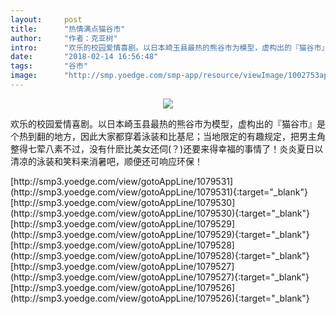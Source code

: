 ```yaml
---
layout:     post
title:      "热情满点猫谷市"
author:     "作者：克亚树"
intro:      "欢乐的校园爱情喜剧。以日本崎玉县最热的熊谷市为模型，虚构出的『猫谷市』是个热到翻的地方，因此大家都穿着泳装和比基尼；当地限定的有趣规定，把男主角整得七荤八素不过，没有什麽比美女还伺(？)还要来得幸福的事情了！炎炎夏日以清凉的泳装和笑料来消暑吧，顺便还可响应环保！"
date:       "2018-02-14 16:56:48"
tags:       "谷市"
image:      "http://smp.yoedge.com/smp-app/resource/viewImage/1002753appline.png"
---
```

<div style="text-align: center">
<p><img src="http://smp.yoedge.com/smp-app/resource/viewImage/1002753appline.png"/></p>
</div>
<p class="post-meta">
<span>欢乐的校园爱情喜剧。以日本崎玉县最热的熊谷市为模型，虚构出的『猫谷市』是个热到翻的地方，因此大家都穿着泳装和比基尼；当地限定的有趣规定，把男主角整得七荤八素不过，没有什麽比美女还伺(？)还要来得幸福的事情了！炎炎夏日以清凉的泳装和笑料来消暑吧，顺便还可响应环保！</span>
</p>
[http://smp3.yoedge.com/view/gotoAppLine/1079531](http://smp3.yoedge.com/view/gotoAppLine/1079531){:target="_blank"}
[http://smp3.yoedge.com/view/gotoAppLine/1079530](http://smp3.yoedge.com/view/gotoAppLine/1079530){:target="_blank"}
[http://smp3.yoedge.com/view/gotoAppLine/1079529](http://smp3.yoedge.com/view/gotoAppLine/1079529){:target="_blank"}
[http://smp3.yoedge.com/view/gotoAppLine/1079528](http://smp3.yoedge.com/view/gotoAppLine/1079528){:target="_blank"}
[http://smp3.yoedge.com/view/gotoAppLine/1079527](http://smp3.yoedge.com/view/gotoAppLine/1079527){:target="_blank"}
[http://smp3.yoedge.com/view/gotoAppLine/1079526](http://smp3.yoedge.com/view/gotoAppLine/1079526){:target="_blank"}


